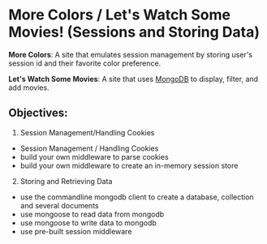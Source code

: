 # More Colors / Let's Watch Some Movies! (Sessions and Storing Data)
**More Colors**: A site that emulates session management by storing user's session id and their favorite color preference. 

**Let's Watch Some Movies**: A site that uses [MongoDB](https://www.mongodb.com/docs/manual/introduction/) to display, filter, and add movies. 
## Objectives: 

1. Session Management/Handling Cookies 
* Session Management / Handling Cookies 
* build your own middleware to parse cookies
* build your own middleware to create an in-memory session store


2. Storing and Retrieving Data 
* use the commandline mongodb client to create a database, collection and several documents
* use mongoose to read data from mongodb
* use mongoose to write data to mongodb
* use pre-built session middleware 

